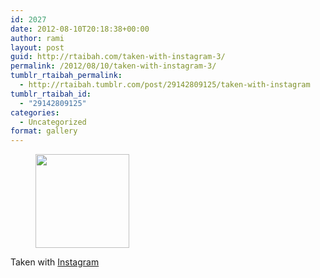```yaml
---
id: 2027
date: 2012-08-10T20:18:38+00:00
author: rami
layout: post
guid: http://rtaibah.com/taken-with-instagram-3/
permalink: /2012/08/10/taken-with-instagram-3/
tumblr_rtaibah_permalink:
  - http://rtaibah.tumblr.com/post/29142809125/taken-with-instagram
tumblr_rtaibah_id:
  - "29142809125"
categories:
  - Uncategorized
format: gallery
---
```

<div id='gallery-4' class='gallery galleryid-2027 gallery-columns-3 gallery-size-thumbnail'>
  <figure class='gallery-item'> 
  
  <div class='gallery-icon landscape'>
    <a href='http://139.59.20.41/2012/08/10/taken-with-instagram-3/attachment/2028/'><img width="150" height="150" src="http://139.59.20.41/wp-content/uploads/2012/08/tumblr_m8k332ZU791qb4qlko1_1280-150x150.jpg" class="attachment-thumbnail size-thumbnail" alt="" srcset="http://139.59.20.41/wp-content/uploads/2012/08/tumblr_m8k332ZU791qb4qlko1_1280-150x150.jpg 150w, http://139.59.20.41/wp-content/uploads/2012/08/tumblr_m8k332ZU791qb4qlko1_1280-300x300.jpg 300w, http://139.59.20.41/wp-content/uploads/2012/08/tumblr_m8k332ZU791qb4qlko1_1280-100x100.jpg 100w, http://139.59.20.41/wp-content/uploads/2012/08/tumblr_m8k332ZU791qb4qlko1_1280.jpg 612w" sizes="100vw" /></a>
  </div></figure>
</div>

Taken with [Instagram](http://instagram.com)